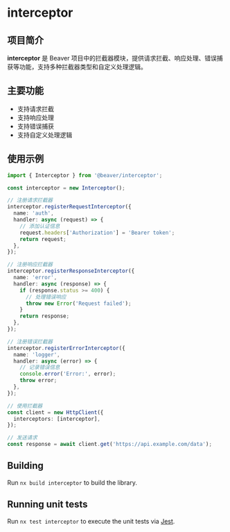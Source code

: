 # interceptor

## 项目简介

**interceptor** 是 Beaver 项目中的拦截器模块，提供请求拦截、响应处理、错误捕获等功能，支持多种拦截器类型和自定义处理逻辑。

## 主要功能

- 支持请求拦截
- 支持响应处理
- 支持错误捕获
- 支持自定义处理逻辑

## 使用示例

```typescript
import { Interceptor } from '@beaver/interceptor';

const interceptor = new Interceptor();

// 注册请求拦截器
interceptor.registerRequestInterceptor({
  name: 'auth',
  handler: async (request) => {
    // 添加认证信息
    request.headers['Authorization'] = 'Bearer token';
    return request;
  },
});

// 注册响应拦截器
interceptor.registerResponseInterceptor({
  name: 'error',
  handler: async (response) => {
    if (response.status >= 400) {
      // 处理错误响应
      throw new Error('Request failed');
    }
    return response;
  },
});

// 注册错误拦截器
interceptor.registerErrorInterceptor({
  name: 'logger',
  handler: async (error) => {
    // 记录错误信息
    console.error('Error:', error);
    throw error;
  },
});

// 使用拦截器
const client = new HttpClient({
  interceptors: [interceptor],
});

// 发送请求
const response = await client.get('https://api.example.com/data');
```

## Building

Run `nx build interceptor` to build the library.

## Running unit tests

Run `nx test interceptor` to execute the unit tests via [Jest](https://jestjs.io).

